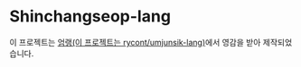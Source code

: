 # Shinchangseop-lang
이 프로젝트는 [엄랭(이 프로젝트는 rycont/umjunsik-lang)](https://github.com/rycont/umjunsik-lang)에서 영감을 받아 제작되었습니다.